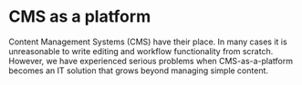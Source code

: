 # CMS as a platform

Content Management Systems (CMS) have their place. In many cases it is unreasonable to write editing and workflow functionality from scratch. However, we have experienced serious problems when CMS-as-a-platform becomes an IT solution that grows beyond managing simple content.

